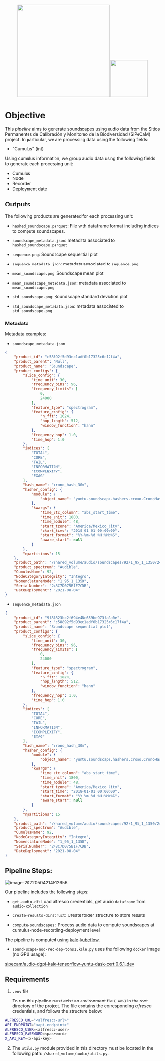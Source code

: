 <p float="left" align="center">
  <img src="https://i.imgur.com/fUFVFBl.png" width="300" />
  <img src="https://i.imgur.com/qymEZ1n.png" width="120" /> 
</p>



# Objective

This _pipeline_ aims to generate soundscapes using audio data from the Sitios Permanentes de Calibración y Monitoreo de la Biodiversidad (SiPeCaM) project. In particular, we are processing data using the following fields:

- "Cumulus"  (int)

Using cumulus information, we group audio data using the following fields to generate each processing unit:

- Cumulus
- Node
- Recorder
- Deployment date

## Outputs

The following products are generated for each processing unit: 

- `hashed_soundscape.parquet`: File with dataframe format including indices to compute soundscapes.
- `soundscape_metadata.json`: metadata associated to `hashed_soundscape.parquet`

- `sequence.png`: Soundscape sequential plot
- `sequence_metadata.json`:  metadata associated to `sequence.png`
- `mean_soundscape.png`:  Soundscape mean plot
- `mean_soundscape_metadata.json`:  metadata associated to `mean_soundscape.png`
- `std_soundscape.png`: Soundscape standard deviation plot
- `std_soundscape_metadata.json`:  metadata associated to `std_soundscape.png`

### Metadata

Metadata examples:

- `soundscape_metadata.json`

```json
{
    "product_id": "c58892f5d93ec1adf0b17325c6c17f4a",
    "product_parent": "Null",
    "product_name": "Soundscape",
    "product_configs": {
        "slice_config": {
            "time_unit": 30,
            "frequency_bins": 96,
            "frequency_limits": [
                0,
                24000
            ],
            "feature_type": "spectrogram",
            "feature_config": {
                "n_fft": 1024,
                "hop_length": 512,
                "window_function": "hann"
            },
            "frequency_hop": 1.0,
            "time_hop": 1.0
        },
        "indices": [
            "TOTAL",
            "CORE",
            "TAIL",
            "INFORMATION",
            "ICOMPLEXITY",
            "EXAG"
        ],
        "hash_name": "crono_hash_30m",
        "hasher_config": {
            "module": {
                "object_name": "yuntu.soundscape.hashers.crono.CronoHasher"
            },
            "kwargs": {
                "time_utc_column": "abs_start_time",
                "time_unit": 1800,
                "time_module": 48,
                "start_tzone": "America/Mexico_City",
                "start_time": "2018-01-01 00:00:00",
                "start_format": "%Y-%m-%d %H:%M:%S",
                "aware_start": null
            }
        },
        "npartitions": 15
    },
    "product_path": "/shared_volume/audio/soundscapes/92/1_95_1_1350/248C7D075B1F7CDB/2021-08-04/hashed_soundscape.parquet",
    "product_spectrum": "Audible",
    "CumulusName": 92,
    "NodeCategoryIntegrity": "Integro",
    "NomenclatureNode": "1_95_1_1350",
    "SerialNumber": "248C7D075B1F7CDB",
    "DateDeployment": "2021-08-04"
}
```



- `sequence_metadata.json`

```json
{
    "product_id": "9f80823bc2f694e48c659be973fa9a0e",
    "product_parent": "c58892f5d93ec1adf0b17325c6c17f4a",
    "product_name": "Soundscape sequential plot",
    "product_configs": {
        "slice_config": {
            "time_unit": 30,
            "frequency_bins": 96,
            "frequency_limits": [
                0,
                24000
            ],
            "feature_type": "spectrogram",
            "feature_config": {
                "n_fft": 1024,
                "hop_length": 512,
                "window_function": "hann"
            },
            "frequency_hop": 1.0,
            "time_hop": 1.0
        },
        "indices": [
            "TOTAL",
            "CORE",
            "TAIL",
            "INFORMATION",
            "ICOMPLEXITY",
            "EXAG"
        ],
        "hash_name": "crono_hash_30m",
        "hasher_config": {
            "module": {
                "object_name": "yuntu.soundscape.hashers.crono.CronoHasher"
            },
            "kwargs": {
                "time_utc_column": "abs_start_time",
                "time_unit": 1800,
                "time_module": 48,
                "start_tzone": "America/Mexico_City",
                "start_time": "2018-01-01 00:00:00",
                "start_format": "%Y-%m-%d %H:%M:%S",
                "aware_start": null
            }
        },
        "npartitions": 15
    },
    "product_path": "/shared_volume/audio/soundscapes/92/1_95_1_1350/248C7D075B1F7CDB/2021-08-04/soundscape_seq.png",
    "product_spectrum": "Audible",
    "CumulusName": 92,
    "NodeCategoryIntegrity": "Integro",
    "NomenclatureNode": "1_95_1_1350",
    "SerialNumber": "248C7D075B1F7CDB",
    "DateDeployment": "2021-08-04"
}
```





## Pipeline Steps:

![image-20220504214512656](C:\Users\sebastian\AppData\Roaming\Typora\typora-user-images\image-20220504214512656.png)

Our pipeline includes the following steps:

- `get-audio-df`:  Load alfresco credentials, get audio `dataframe` from `audio-collection`

- `create-results-dirstruct`: Create folder structure to store results

- `compute-soundscapes` : Process audio data to compute soundscapes at cumulus-node-recording-deployment level

The pipeline is computed using [kale](https://github.com/kubeflow-kale/kale)-[kubeflow](https://www.kubeflow.org/).

- `sound-scape-nod-rec-dep-tons1.kale.py`  uses the following `docker` image (no GPU usage):

[sipecam/audio-dgpi-kale-tensorflow-yuntu-dask-cert:0.6.1_dev](https://github.com/CONABIO/yuntu-private/blob/alfresco/dockerfiles/tensorflow-yuntu-dask/0.6.1_dev/Dockerfile)

## Requirements

1. `.env` file

	To run this pipeline must exist an environment file (`.env`) in the root directory of the project. The file contains the corresponding _alfresco_ credentials, and follows the structure below:

```bash
ALFRESCO_URL="<alfresco-url>"
API_ENDPOINT="<api-endpoint>"
ALFRESCO_USER=<alfresco-user>
ALFRESCO_PASSWORD=<password>
X_API_KEY=<x-api-key>
```

2. The `utils.py` module provided in this directory must be located in the following path: `/shared_volume/audio/utils.py`.



